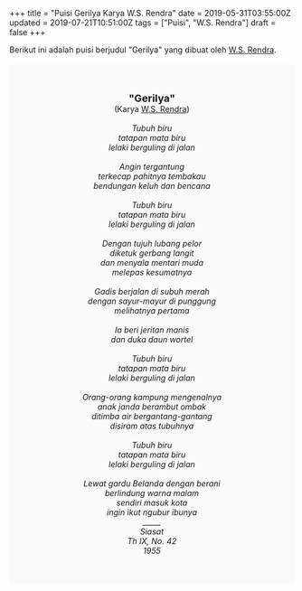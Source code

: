 +++
title = "Puisi Gerilya Karya W.S. Rendra"
date = 2019-05-31T03:55:00Z
updated = 2019-07-21T10:51:00Z
tags = ["Puisi", "W.S. Rendra"]
draft = false
+++

<div dir="ltr" style="text-align: left;" trbidi="on"><div style="text-align: justify;">Berikut ini adalah puisi berjudul "Gerilya" yang dibuat oleh <a href="https://ensiklopedia.kemdikbud.go.id/sastra/artikel/Rendra" target="_blank">W.S. Rendra</a>. </div><br /><div style="background: #FAFAFA; font-size: 14px; height: auto; margin: 0 auto; padding: 50px; text-align: center; width: auto;"><span style="font-size: 18px;"><b>"Gerilya"</b></span><br />(Karya <a href="https://www.sekata.web.id/tags/w.s.-rendra" target="_blank">W.S. Rendra</a>) <br /><br /><i>Tubuh biru<br />tatapan mata biru<br />lelaki berguling di jalan<br /><br />Angin tergantung<br />terkecap pahitnya tembakau<br />bendungan keluh dan bencana<br /><br />Tubuh biru<br />tatapan mata biru<br />lelaki berguling di jalan<br /><br />Dengan tujuh lubang pelor<br />diketuk gerbang langit<br />dan menyala mentari muda<br />melepas kesumatnya<br /><br />Gadis berjalan di subuh merah<br />dengan sayur-mayur di punggung<br />melihatnya pertama<br /><br />Ia beri jeritan manis<br />dan duka daun wortel<br /><br />Tubuh biru<br />tatapan mata biru<br />lelaki berguling di jalan<br /><br />Orang-orang kampung mengenalnya<br />anak janda berambut ombak<br />ditimba air bergantang-gantang<br />disiram atas tubuhnya<br /><br />Tubuh biru<br />tatapan mata biru<br />lelaki berguling di jalan<br /><br />Lewat gardu Belanda dengan berani<br />berlindung warna malam<br />sendiri masuk kota<br />ingin ikut ngubur ibunya<br />_____<br />Siasat<br />Th IX, No. 42<br />1955</i> </div></div>

